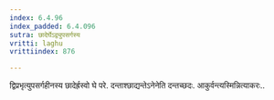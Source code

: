 ```yaml
---
index: 6.4.96
index_padded: 6.4.096
sutra: छादेर्घेऽद्व्युपसर्गस्य
vritti: laghu
vrittiindex: 876

---
```

द्विप्रभृत्युपसर्गहीनस्य छादेर्ह्रस्वो घे परे. दन्ताश्छाद्यन्तेऽनेनेति दन्तच्छदः. आकुर्वन्त्यस्मिन्नित्याकरः..